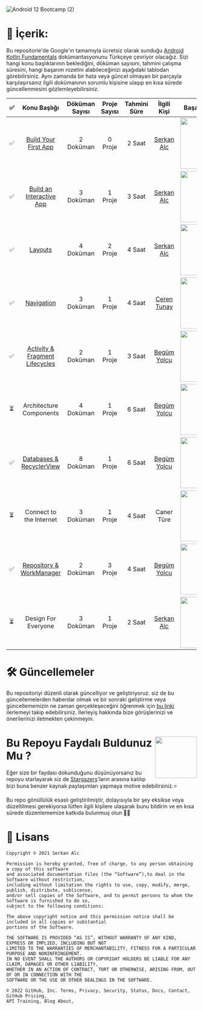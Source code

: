 
![Android 12 Bootcamp (2)](https://user-images.githubusercontent.com/70329389/139955062-4e63d1a2-abf8-499b-88e2-e9b40ed2228a.png)

# 📝 İçerik:

Bu repositorie'de Google'ın tamamıyla ücretsiz olarak sunduğu [Android Kotlin Fundamentals](https://developer.android.com/courses/kotlin-fundamentals/course) dokümantasyonunu Türkçeye çevriyor olacağız. Sizi hangi konu başlıklarının beklediğini, döküman sayısını, tahmini çalışma süresini, hangi başarım rozetini alabileceğinizi aşağıdaki tablodan görebilirsiniz. Aynı zamanda bir hata veya güncel olmayan bir parçayla karşılaşırsanız ilgili dokümanının sorumlu kişisine ulaşıp en kısa sürede güncellenmesini gözlemleyebilirsiniz.

|✅  |          Konu Başlığı          | Döküman Sayısı  | Proje Sayısı | Tahmini Süre | İlgili Kişi   | Başarım Rozeti |
|-----|:------------------------------:|:-----------------:|:--------------:|:--------------:|:-------------:|:--------------:|
|✅     | [Build Your First App](https://github.com/serkanalc/Android-Kotlin-Fundamentals/tree/main/Part%2001%20-%20Build%20Your%20First%20App)           |2 Doküman                 |0 Proje              | 2 Saat             |[Serkan Alc](https://github.com/serkanalc)    |<img src="https://developers.google.com/profile/badges/playlists/android/kotlin-fundamentals-one/badge.svg" width="135em"/> |
|✅     | [Build an Interactive App](https://github.com/serkanalc/Android-Kotlin-Fundamentals/tree/main/Part%2003%20-%20Layouts)       |3 Doküman                 |1 Proje              | 3 Saat             |[Serkan Alc](https://github.com/serkanalc)     | <img src="https://developers.google.com/profile/badges/playlists/android/kotlin-fundamentals-two/badge.svg" width="135em"/>  
|✅     | [Layouts](https://github.com/serkanalc/Android-Kotlin-Fundamentals/tree/main/Part%2003%20-%20Layouts)                        |4 Doküman                 |2 Proje              | 4 Saat             |[Serkan Alc](https://github.com/serkanalc)     | <img src="https://developers.google.com/profile/badges/playlists/android/kotlin-fundamentals-three/badge.svg" width="135em"/>
|✅      | [Navigation](https://github.com/serkanalc/Android-Kotlin-Fundamentals/tree/main/Part%2004%20-%20Navigation)                     |3 Doküman                 |1 Proje              |4 Saat               |[Ceren Tunay](https://github.com/gulcerentunay)   | <img src="https://developers.google.com/profile/badges/playlists/android/kotlin-fundamentals-four/badge.svg" width="135em"/>
|✅      | [Activity & Fragment Lifecycles](https://github.com/serkanalc/Android-Kotlin-Fundamentals/tree/main/Part%2005%20-%20Activity%20%26%20Fragment%20lifecyclelar%C4%B1%20) |2 Doküman                 |1 Proje               |3 Saat              |[Begüm Yolcu](https://github.com/bgmylc)   | <img src="https://developers.google.com/profile/badges/playlists/android/kotlin-fundamentals-five/badge.svg" width="135em"/>
|⏳     | Architecture Components        |4 Doküman                 |1 Proje              | 6 Saat             |[Begüm Yolcu](https://github.com/bgmylc)            | <img src="https://developers.google.com/profile/badges/playlists/android/kotlin-fundamentals-six/badge.svg" width="135em"/>
|✅     | [Databases & RecyclerView](https://github.com/serkanalc/Android-Kotlin-Fundamentals/tree/main/Part%2007%20-%20Databases%20%26%20RecyclerView)       |8 Doküman                 |1 Proje               | 6 Saat             |[Begüm Yolcu](https://github.com/bgmylc)   | <img src="https://developers.google.com/profile/badges/playlists/android/kotlin-fundamentals-seven/badge.svg" width="135em"/>
⏳    | Connect to the Internet        |3 Doküman                 |1 Proje               |4 Saat              |Caner Türe               | <img src="https://developers.google.com/profile/badges/playlists/android/kotlin-fundamentals-eight/badge.svg" width="135em"/>
|✅     | [Repository & WorkManager](https://github.com/serkanalc/Android-Kotlin-Fundamentals/blob/main/Part%2009%20-%20Repository%20&%20workManager%20/README.md)       |2 Doküman                 |3 Proje               | 4 Saat              |[Begüm Yolcu](https://github.com/bgmylc)   | <img src="https://developers.google.com/profile/badges/playlists/android/kotlin-fundamentals-nine/badge.svg" width="135em"/>
|⏳     | Design For Everyone            |3 Doküman                 | 1 Proje              | 2 Saat              |[Serkan Alc](https://github.com/serkanalc)               | <img src="https://developers.google.com/profile/badges/playlists/android/kotlin-fundamentals-ten/badge.svg" width="135em"/>



# 🛠 Güncellemeler

Bu repositoriyi düzenli olarak güncelliyor ve geliştiriyoruz. siz de bu güncellemelerden haberdar olmak ve bir sonraki geliştirme veya güncellememizin ne zaman gerçekleşeceğini öğrenmek için [bu linki](https://github.com/serkanalc/Android-Kotlin-Fundamentals/wiki/Updates) ilerlemeyi takip edebilirsiniz. İlerleyiş hakkında bize görüşlerinizi ve önerilerinizi iletmekten çekinmeyin. 

# <img align="right" src="https://media.giphy.com/media/LnKdiQXyu3DrhadXx6/giphy.gif" width='110' /> Bu Repoyu Faydalı Buldunuz Mu ?


Eğer size bir faydası dokunduğunu düşünüyorsanız bu repoyu starlayarak siz de [Stargazers](https://github.com/serkanalc/Android-Kotlin-Fundamentals/stargazers)'ların arasına katılıp bizi buna benzer kaynak paylaşımları yapmaya motive edebilirsiniz.⭐

Bu repo gönüllülük esaslı geliştirilmiştir, dolayısıyla bir şey eksikse veya düzeltilmesi gerekiyorsa lütfen ilgili kişilere ulaşarak bunu bildirin ve en kısa sürede düzenlememize katkıda bulunmuş olun 👍🏻


# 🧾 Lisans

```
Copyright © 2021 Serkan Alc

Permission is hereby granted, free of charge, to any person obtaining a copy of this software
and associated documentation files (the “Software”),to deal in the Software without restriction,
including without limitation the rights to use, copy, modify, merge, publish, distribute, sublicense,
and/or sell copies of the Software, and to permit persons to whom the Software is furnished to do so,
subject to the following conditions:

The above copyright notice and this permission notice shall be included in all copies or substantial
portions of the Software.

THE SOFTWARE IS PROVIDED “AS IS”, WITHOUT WARRANTY OF ANY KIND, EXPRESS OR IMPLIED, INCLUDING BUT NOT
LIMITED TO THE WARRANTIES OF MERCHANTABILITY, FITNESS FOR A PARTICULAR PURPOSE AND NONINFRINGEMENT.
IN NO EVENT SHALL THE AUTHORS OR COPYRIGHT HOLDERS BE LIABLE FOR ANY CLAIM, DAMAGES OR OTHER LIABILITY,
WHETHER IN AN ACTION OF CONTRACT, TORT OR OTHERWISE, ARISING FROM, OUT OF OR IN CONNECTION WITH THE
SOFTWARE OR THE USE OR OTHER DEALINGS IN THE SOFTWARE.

© 2022 GitHub, Inc. Terms, Privacy, Security, Status, Docs, Contact, GitHub Pricing, 
API Training, Blog About,

```
  
